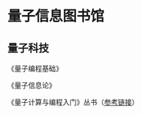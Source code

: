 # 量子信息图书馆

## 量子科技

《量子编程基础》

《量子信息论》

《量子计算与编程入门》丛书（[参考链接](https://qlearn.dev/%E9%87%8F%E5%AD%90%E5%8A%9B%E5%AD%A6%E5%9F%BA%E7%A1%80%E7%90%86%E8%AE%BA/)）
